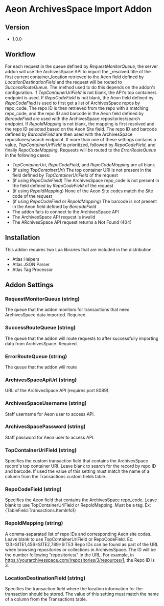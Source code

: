 # Aeon ArchivesSpace Import Addon

## Version
- 1.0.0

## Workflow

For each request in the queue defined by *RequestMonitorQueue*, the server addon will use the ArchivesSpace API to import the \_resolved.title of the first current container_location retrieved to the Aeon field defined by *LocationDestinationField* and the request will be routed to *SuccessRouteQueue*. The method used to do this depends on the addon's configuration. If *TopContainerUriField* is not blank, the API's top containers endpoint is used. If *RepoCodeField* is not blank, the Aeon field defined by *RepoCodeField* is used to first get a list of ArchivesSpace repos by repo_code. The repo ID is then retrieved from the repo with a matching repo_code, and the repo ID and barcode in the Aeon field defined by *BarcodeField* are used with the ArchivesSpace repositories/search endpoint. If *RepoIdMapping* is not blank, the mapping is first resolved and the repo ID selected based on the Aeon Site field. The repo ID and barcode defined by *BarcodeField* are then used with the ArchivesSpace repositories/search endpoint. If more than one of these settings contains a value, *TopContainerUriField* is prioritized, followed by *RepoCodeField*, and finally *RepoCodeMapping*. Requests will be routed to the *ErrorRouteQueue* in the following cases:
* *TopContainerUri*, *RepoCodeField*, and *RepoCodeMapping* are all blank
* (if using *TopContainerUri*) The top container URI is not present in the field defined by *TopContainerUriField* of the request
* (if using *RepoCodeField*) The ArchivesSpace repo_code is not present in the field defined by *RepoCodeField* of the request
* (if using *RepoIdMapping*) None of the Aeon Site codes match the Site code of the request
* (if using *RepoCodeField* or *RepoIdMapping*) The barcode is not present in the Aeon field defined by *BarcodeField*
* The addon fails to connect to the ArchivesSpace API
* The ArchivesSpace API request is invalid
* The ARchivesSpace API request returns a Not Found (404)

## Installation
This addon requires two Lua libraries that are included in the distribution.

*    Atlas Helpers
*    Atlas JSON Parser
*    Atlas Tag Processor

## Addon Settings

### **RequestMonitorQueue (string)**
The queue that the addon monitors for transactions that need ArchivesSpace data imported. Required.

### **SuccessRouteQueue (string)**
The queue that the addon will route requests to after successfully importing data from ArchivesSpace. Required.

### **ErrorRouteQueue (string)**
The queue that the addon will route 

### **ArchivesSpaceApiUrl (string)**
URL of the ArchivesSpace API (requires port 8089).

### **ArchivesSpaceUsername (string)**
Staff username for Aeon user to access API.

### **ArchivesSpacePassword (string)**
Staff password for Aeon user to access API.

### **TopContainerUriField (string)**
Specifies the custom transaction field that contains the ArchivesSpace record's top container URI. Leave blank to search for the record by repo ID and barcode. If used the value of this setting must match the name of a column from the Transactions custom fields table.

### **RepoCodeField (string)**
Specifies the Aeon field that contains the ArchivesSpace repo_code. Leave blank to use TopContainerUriField or RepoIdMapping. Must be a tag. Ex: {TableField:Transactions.ItemInfo1}

### **RepoIdMapping (string)**
A comma-separated list of repo IDs and corresponding Aeon site codes. Leave blank to use TopContainerUriField or RepoCodeField. Ex: 123=SITE1,456=SITE2,789=SITE3 
Repo IDs can be found as part of the URL when browsing repositories or collections in ArchivesSpace. The ID will be the number following "repositories/" in the URL. For example, in https://yourarchivesspace.com//repositories/3/resources/1, the Repo ID is 3.

### **LocationDestinationField (string)**
Specifies the transaction field where the location information for the transaction should be stored. The value of this setting must match the name of a column from the Transactions table.